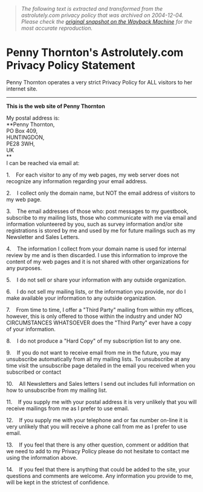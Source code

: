 > *The following text is extracted and transformed from the astrolutely.com privacy policy that was archived on 2004-12-04. Please check the [original snapshot on the Wayback Machine](https://web.archive.org/web/20041204092329id_/http%3A//www.astrolutely.com/privacy.php) for the most accurate reproduction.*

# Penny Thornton's Astrolutely.com Privacy Policy Statement

Penny Thornton operates a very strict Privacy Policy for ALL visitors to her internet site.  


* * *

**This is the web site of Penny Thornton**

My postal address is:  
 **Penny Thornton,  
PO Box 409,  
HUNTINGDON,  
PE28 3WH,  
UK  
**   
I can be reached via email at: 

1.    For each visitor to any of my web pages, my web server does not recognize any information regarding your email address.

2.    I collect only the domain name, but NOT the email address of visitors to my web page.

3.    The email addresses of those who: post messages to my guestbook, subscribe to my mailing lists, those who communicate with me via email and information volunteered by you, such as survey information and/or site registrations is stored by me and used by me for future mailings such as my Newsletter and Sales Letters.

4.    The information I collect from your domain name is used for internal review by me and is then discarded. I use this information to improve the content of my web pages and it is not shared with other organizations for any purposes.

5.    I do not sell or share your information with any outside organization.

6.    I do not sell my mailing lists, or the information you provide, nor do I make available your information to any outside organization.

7.    From time to time, I offer a "Third Party" mailing from within my offices, however, this is only offered to those within the industry and under NO CIRCUMSTANCES WHATSOEVER does the "Third Party" ever have a copy of your information.

8.    I do not produce a "Hard Copy" of my subscription list to any one.

9.    If you do not want to receive email from me in the future, you may unsubscribe automatically from all my mailing lists. To unsubscribe at any time visit the unsubscribe page detailed in the email you received when you subscribed or contact 

10.    All Newsletters and Sales letters I send out includes full information on how to unsubscribe from my mailing list.

11.    If you supply me with your postal address it is very unlikely that you will receive mailings from me as I prefer to use email.

12.    If you supply me with your telephone and or fax number on-line it is very unlikely that you will receive a phone call from me as I prefer to use email.

13.    If you feel that there is any other question, comment or addition that we need to add to my Privacy Policy please do not hesitate to contact me using the information above.

14.    If you feel that there is anything that could be added to the site, your questions and comments are welcome. Any information you provide to me, will be kept in the strictest of confidence.   

